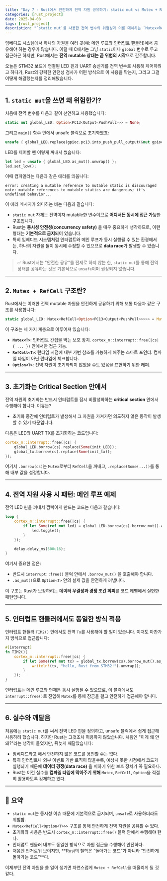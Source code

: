 ```yaml
---
title: "Day 7 - Rust에서 안전하게 전역 자원 공유하기: static mut vs Mutex + RefCell"
categories: [rust_project]
date: 2025-04-08
tags: [rust_project]
description: "`static mut`를 사용한 전역 변수의 위험성과 이를 대체하는 `Mutex<RefCell<Option<T>>>` 패턴을 통해 안전하게 자원을 공유하는 방법을 실습 코드 중심으로 상세히 설명합니다."
---
```


임베디드 시스템에서 하나의 자원을 여러 곳(예: 메인 루프와 인터럽트 핸들러)에서 공유해야 하는 경우가 많습니다. 이럴 때 C에서는 그냥 `static`이나 `global` 변수로 두고 접근하곤 하지만, Rust에서는 **전역 mutable 상태는 곧 위험의 시작**으로 간주합니다.

오늘은 STM32 보드에 연결된 LED 핀과 UART 송신기를 전역 변수로 사용해 제어하려고 하다가, Rust의 강력한 안전성 검사가 어떤 방식으로 이 사용을 막는지, 그리고 그걸 어떻게 해결했는지를 정리해봤습니다.

---

## 1. `static mut`을 쓰면 왜 위험한가?

처음에 전역 변수를 다음과 같이 선언하고 사용했습니다:

```rust
static mut global_LED: Option<PC13<Output<PushPull>>> = None;
```

그리고 `main()` 함수 안에서 unsafe 블럭으로 초기화했죠:

```rust
unsafe { global_LED.replace(gpioc.pc13.into_push_pull_output(&mut gpioc.crh)) };
```

LED를 제어할 땐 이렇게 꺼내서 썼습니다:

```rust
let led = unsafe { global_LED.as_mut().unwrap() };
led.set_low();
```

이때 컴파일러는 다음과 같은 에러를 띄웁니다:

```text
error: creating a mutable reference to mutable static is discouraged
note: mutable references to mutable statics are dangerous; it's undefined behavior...
```

이 에러 메시지가 의미하는 바는 다음과 같습니다:

- `static mut` 자체는 전역이자 mutable한 변수이므로 **어디서든 동시에 접근 가능**한 구조입니다.
- Rust는 **동시성 안전성(concurrency safety)** 을 매우 중요하게 생각하므로, 이런 형태는 **기본적으로 금지**되어 있습니다.
- 특히 임베디드 시스템처럼 인터럽트와 메인 루프가 동시 실행될 수 있는 환경에서는, 하나의 자원을 둘이 동시에 수정할 수 있으므로 **data race**가 발생할 수 있습니다.

> ✅ Rust에서는 "안전한 공유"를 전제로 하지 않는 한, `static mut`를 통해 전역 상태를 공유하는 것은 기본적으로 `unsafe`이며 권장되지 않습니다.

---

## 2. `Mutex + RefCell` 구조란?

Rust에서는 이러한 전역 mutable 자원을 안전하게 공유하기 위해 보통 다음과 같은 구조를 사용합니다:

```rust
static global_LED: Mutex<RefCell<Option<PC13<Output<PushPull>>>>> = Mutex::new(RefCell::new(None));
```

이 구조는 세 가지 계층으로 이루어져 있습니다:

- **`Mutex<T>`**: 인터럽트 간섭을 막는 보호 장치. `cortex_m::interrupt::free(|cs| { ... })` 안에서만 접근 가능.
- **`RefCell<T>`**: 런타임 시점에 내부 가변 참조를 가능하게 해주는 스마트 포인터. 컴파일 타임이 아닌 런타임에 체크합니다.
- **`Option<T>`**: 전역 자원이 초기화되지 않았을 수도 있음을 표현하기 위한 래퍼.

---

## 3. 초기화는 Critical Section 안에서

전역 자원의 초기화는 반드시 인터럽트를 잠시 비활성화하는 **critical section** 안에서 수행해야 합니다. 이유는?

- 초기화 중간에 인터럽트가 발생해서 그 자원을 가져가면 의도하지 않은 동작이 발생할 수 있기 때문입니다.

다음은 LED와 UART TX를 초기화하는 코드입니다:

```rust
cortex_m::interrupt::free(|cs| {
    global_LED.borrow(cs).replace(Some(init_LED));
    global_tx.borrow(cs).replace(Some(init_tx));
});
```

여기서 `.borrow(cs)`는 `Mutex`로부터 `RefCell`을 꺼내고, `.replace(Some(...))`를 통해 내부 값을 설정합니다.

---

## 4. 전역 자원 사용 시 패턴: 메인 루프 예제

전역 LED 핀을 꺼내서 깜빡이게 만드는 코드는 다음과 같습니다:

```rust
loop {
    cortex_m::interrupt::free(|cs| {
        if let Some(ref mut led) = global_LED.borrow(cs).borrow_mut().as_mut() {
            led.toggle();
        }
    });

    delay.delay_ms(500u16);
}
```

여기서 중요한 점은:

- 반드시 `interrupt::free()` 블럭 안에서 `.borrow_mut()` 을 호출해야 합니다.
- `.as_mut()`으로 `Option<T>` 안의 실제 값을 안전하게 꺼냅니다.

이 구조는 Rust가 보장하려는 **데이터 무결성과 경쟁 조건 회피**를 코드 레벨에서 실현한 패턴입니다.

---

## 5. 인터럽트 핸들러에서도 동일한 방식 적용

인터럽트 핸들러 `TIM2()` 안에서도 전역 `Tx`를 사용해야 할 일이 있습니다. 이때도 마찬가지 방식으로 접근합니다:

```rust
#[interrupt]
fn TIM2(){
    cortex_m::interrupt::free(|cs| {
        if let Some(ref mut tx) = global_tx.borrow(cs).borrow_mut().as_mut(){
            writeln!(tx, "hello, Rust from STM32!").unwrap();
        }
    });
}
```

인터럽트는 메인 루프와 언제든 동시 실행될 수 있으므로, 이 블럭에서도 `interrupt::free()`로 진입해 `Mutex`를 통해 잠금을 걸고 안전하게 접근해야 합니다.

---

## 6. 실수와 깨달음

처음에는 `static mut`를 써서 전역 LED 핀을 정의하고, unsafe 블럭에서 쉽게 접근해 사용하려 했습니다. 하지만 Rust는 그것조차 허용하지 않았습니다. 처음엔 "이게 왜 안 돼?"라는 생각이 들었지만, 뒤늦게 깨달았습니다:

- 임베디드라고 해서 안전하지 않은 코드를 용인할 수는 없다.
- 특히 인터럽트나 외부 이벤트 기반 로직이 많을수록, 예상치 못한 시점에서 코드가 실행되기 때문에 **데이터 경쟁(data race)** 을 피하기 위한 보호 장치가 꼭 필요하다.
- Rust는 이런 실수를 **컴파일 타임에 막아주기 위해** `Mutex`, `RefCell`, `Option`을 적절히 활용하도록 강제하고 있다.

---

## 🔁 요약

- `static mut`는 동시성 이슈 때문에 기본적으로 금지되며, `unsafe`로 사용하더라도 위험함.
- `Mutex<RefCell<Option<T>>>` 구조를 통해 안전하게 전역 자원을 공유할 수 있다.
- 초기화와 사용은 반드시 `cortex_m::interrupt::free()` 블럭 안에서 수행해야 한다.
- 인터럽트 핸들러 내부도 동일한 방식으로 자원 접근을 수행해야 안전하다.
- 처음엔 번거로워 보이지만, **Rust의 철학은 “돌아가는 코드”가 아니라 “안전하게 돌아가는 코드”**다.

이제부턴 전역 자원을 쓸 일이 생기면 자연스럽게 `Mutex + RefCell`을 떠올리게 될 것 같다.
